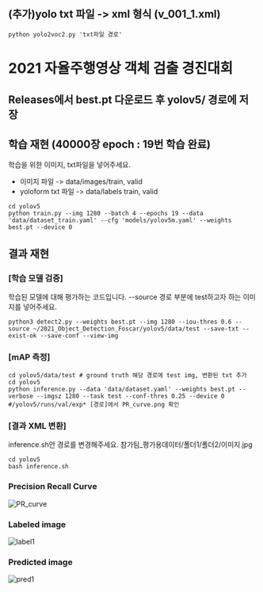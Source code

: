 ## (추가)yolo txt 파일 -> xml 형식 (v_001_1.xml)
```
python yolo2voc2.py 'txt파일 경로'

```
# 2021 자율주행영상 객체 검출 경진대회 #


## Releases에서 best.pt 다운로드 후 yolov5/ 경로에 저장 #


## 학습 재현  (40000장 epoch : 19번 학습 완료) ##
학습을 위한 이미지, txt파일을 넣어주세요.
- 이미지 파일 -> data/images/train, valid  
- yoloform txt 파일 -> data/labels train, valid
```
cd yolov5 
python train.py --img 1280 --batch 4 --epochs 19 --data 'data/dataset_train.yaml' --cfg 'models/yolov5m.yaml' --weights best.pt --device 0
```
## 결과 재현 ##
### [학습 모델 검증] ###
학습된 모델에 대해 평가하는 코드입니다. --source 경로 부분에 test하고자 하는 이미지를 넣어주세요.
```
python3 detect2.py --weights best.pt --img 1280 --iou-thres 0.6 --source ~/2021_Object_Detection_Foscar/yolov5/data/test --save-txt --exist-ok --save-conf --view-img
```
### [mAP 측정] ###
```
cd yolov5/data/test # ground truth 해당 경로에 test img, 변환된 txt 추가
cd yolov5
python inference.py --data 'data/dataset.yaml' --weights best.pt --verbose --imgsz 1280 --task test --conf-thres 0.25 --device 0
#/yolov5/runs/val/exp* [경로]에서 PR_curve.png 확인
```
### [결과 XML 변환] ###
inference.sh안 경로를 변경해주세요.
참가팀_평가용데이터/폴더1/폴더2/이미지.jpg
```
cd yolov5 
bash inference.sh
```

### Precision Recall Curve ###
![PR_curve](https://user-images.githubusercontent.com/92678942/146409098-08676301-3247-4dbb-b783-fffe9af6f992.png)

### Labeled image ###
![label1](https://user-images.githubusercontent.com/92678942/146318234-31dc3d79-8ab9-4c94-b2a5-40d40bacec40.png)
### Predicted image ###
![pred1](https://user-images.githubusercontent.com/92678942/146318252-62e1736f-a055-47d6-8435-a7600f44c7a0.png)


